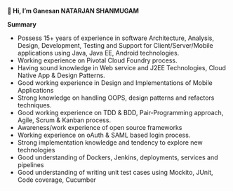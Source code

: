 **👋 Hi, I’m Ganesan NATARJAN SHANMUGAM**

**Summary**

- Possess 15+ years of experience in software Architecture, Analysis, Design, Development, Testing and Support for Client/Server/Mobile applications using Java, Java EE, Android technologies.
- Working experience on Pivotal Cloud Foundry process.
- Having sound knowledge in Web service and J2EE Technologies, Cloud Native App & Design Patterns.
- Good working experience in Design and Implementations of Mobile Applications
- Strong knowledge on handling OOPS, design patterns and refactors techniques. 
- Good working experience on TDD & BDD, Pair-Programming approach, Agile, Scrum & Kanban process. 
- Awareness/work experience of open source frameworks
- Working experience on oAuth & SAML based login process. 
- Strong implementation knowledge and tendency to explore new technologies
- Good understanding of Dockers, Jenkins, deployments, services and pipelines
- Good understanding of writing unit test cases using Mockito, JUnit, Code coverage, Cucumber


<!---
ganesanshanmugamn/ganesanshanmugamn is a ✨ special ✨ repository because its `README.md` (this file) appears on your GitHub profile.
You can click the Preview link to take a look at your changes.
--->
